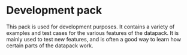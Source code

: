 # Development pack

This pack is used for development purposes. It contains a variety of examples and test cases for the various features of the datapack.
It is mainly used to test new features, and is often a good way to learn how certain parts of the datapack work.
